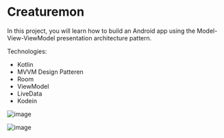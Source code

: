 # Creaturemon
In this project, you will learn how to build an Android app using the Model-View-ViewModel presentation architecture pattern.

Technologies:

- Kotlin
- MVVM Design Patteren
- Room
- ViewModel
- LiveData
- Kodein


![image](https://user-images.githubusercontent.com/92686655/164163016-454195bc-41cb-48c8-924b-a4d458e1a6a3.png)

![image](https://user-images.githubusercontent.com/92686655/164161348-a246932d-9d03-4f05-9d5d-304796ffd921.png)
